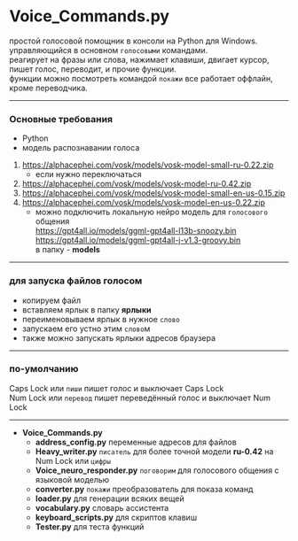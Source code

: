# Voice_Commands.py

простой голосовой помощник в консоли на Python для Windows.   
управляющийся в основном `голосовыми` командами.   
реагирует на фразы или слова, нажимает клавиши, двигает курсор, пишет голос, переводит, и прочие функции.  
функции можно посмотреть командой `покажи`
все работает оффлайн, кроме переводчика.
<hr>

### Основные требования

* Python
* модель распознавании голоса

1. https://alphacephei.com/vosk/models/vosk-model-small-ru-0.22.zip
    * если нужно переключаться
2. https://alphacephei.com/vosk/models/vosk-model-ru-0.42.zip
3. https://alphacephei.com/vosk/models/vosk-model-small-en-us-0.15.zip
4. https://alphacephei.com/vosk/models/vosk-model-en-us-0.22.zip
    * можно подключить локальную нейро модель для `голосового` общения   
      https://gpt4all.io/models/ggml-gpt4all-l13b-snoozy.bin               
      https://gpt4all.io/models/ggml-gpt4all-j-v1.3-groovy.bin  
      в папку - **models**

<hr>

### для запуска файлов голосом

* копируем файл
* вставляем ярлык в папку **ярлыки**
* переименовываем ярлык в нужное `слово`
* запускаем его устно этим `слово`м
* также можно запускать ярлыки адресов браузера

<hr>

### по-умолчанию

Caps Lock или `пиши` пишет голос и выключает Caps Lock  
Num Lock или `перевод` пишет переведённый голос и выключает Num Lock
<hr>

* **Voice_Commands.py**
    * **address_config.py**        переменные адресов для файлов
    * **Heavy_writer.py**          `писатель` для более точной модели **ru-0.42** на Num Lock или `цифры`
    * **Voice_neuro_responder.py** `поговорим` для голосового общения с языковой моделью
    * **converter.py**             `покажи` преобразователь для показа команд
    * **loader.py**                для генерации всяких вещей
    * **vocabulary.py**            словарь ассистента
    * **keyboard_scripts.py**      для скриптов клавиш
    * **Tester.py**                для теста функций
